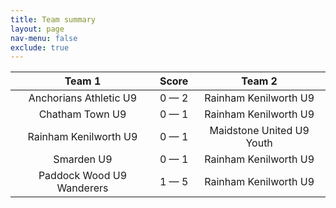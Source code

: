 ```yaml
---
title: Team summary
layout: page
nav-menu: false
exclude: true
---
```




|          Team 1           |    Score    |          Team 2           |
|:-------------------------:|:-----------:|:-------------------------:|
|  Anchorians Athletic U9   | 0 &mdash; 2 |   Rainham Kenilworth U9   |
|      Chatham Town U9      | 0 &mdash; 1 |   Rainham Kenilworth U9   |
|   Rainham Kenilworth U9   | 0 &mdash; 1 | Maidstone United U9 Youth |
|        Smarden U9         | 0 &mdash; 1 |   Rainham Kenilworth U9   |
| Paddock Wood U9 Wanderers | 1 &mdash; 5 |   Rainham Kenilworth U9   |

 <br /><br /><br />